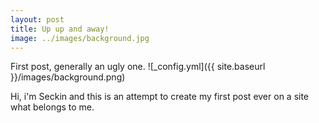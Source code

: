 ```yaml
---
layout: post
title: Up up and away!
image: ../images/background.jpg
---
```


First post, generally an ugly one.
![_config.yml]({{ site.baseurl }}/images/background.png)

Hi, i'm Seckin and this is an attempt to create my first post ever on a site what belongs to me.  
